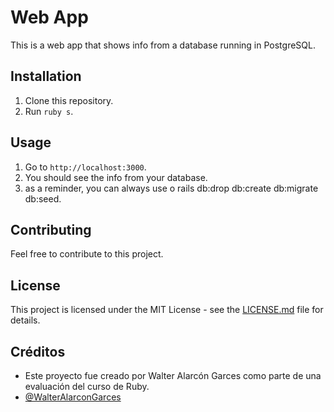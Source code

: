 # Web App

This is a web app that shows info from a database running in PostgreSQL.

## Installation

1. Clone this repository.
2. Run `ruby s`.


## Usage

1. Go to `http://localhost:3000`.
2. You should see the info from your database.
3. as a reminder, you can always use o rails db:drop
db:create db:migrate db:seed.

## Contributing

Feel free to contribute to this project.

## License

This project is licensed under the MIT License - see the [LICENSE.md](LICENSE.md) file for details.
## Créditos

- Este proyecto fue creado por Walter Alarcón Garces como parte de una evaluación del curso de Ruby.
- [@WalterAlarconGarces](https://github.com/WalterAlarconGarces)

